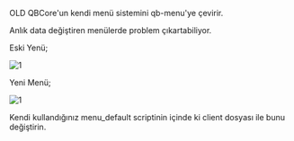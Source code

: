 OLD QBCore'un kendi menü sistemini qb-menu'ye çevirir.

Anlık data değiştiren menülerde problem çıkartabiliyor.

Eski Yenü;

![1](https://media.discordapp.net/attachments/847156035302850600/1068585777103130654/Screenshot_1.png)

Yeni Menü;

![1](https://cdn.discordapp.com/attachments/1049480530313347182/1049484887025000448/image.png)

Kendi kullandığınız menu_default scriptinin içinde ki client dosyası ile bunu değiştirin.



